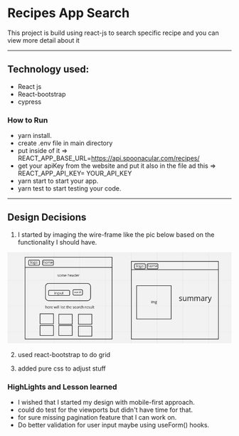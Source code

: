 # Recipes App Search

This project is build using react-js to search specific recipe and you can view more detail about it

---

## Technology used:

- React js
- React-bootstrap
- cypress

### How to Run

- yarn install.
- create .env file in main directory
- put inside of it => REACT_APP_BASE_URL=https://api.spoonacular.com/recipes/
- get your apiKey from the website and put it also in the file ad this => REACT_APP_API_KEY= YOUR_API_KEY
- yarn start to start your app.
- yarn test to start testing your code.

---

## Design Decisions

1. I started by imaging the wire-frame like the pic below based on the functionality I should have.

![wireframe picture](./src/Assets/Images/wireframe.png)

2. used react-bootstrap to do grid

3. added pure css to adjust stuff

### HighLights and Lesson learned

- I wished that I started my design with mobile-first approach.
- could do test for the viewports but didn't have time for that.
- for sure missing pagination feature that I can work on.
- Do better validation for user input maybe using useForm() hooks.
